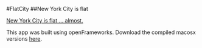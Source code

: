 #FlatCity
##New York City is flat

[New York City is flat ... almost.](https://vimeo.com/143779655)

This app was built using openFrameworks.
Download the compiled macosx versions [here]().
